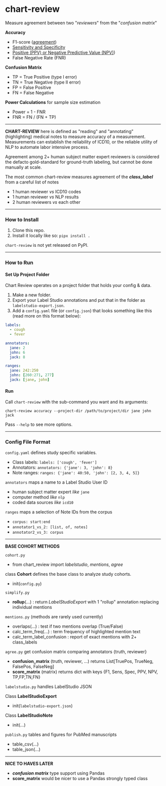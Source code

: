# chart-review
Measure agreement between two "_reviewers_" from the "_confusion matrix_"

**Accuracy**
* F1-score ([agreement](https://www.ncbi.nlm.nih.gov/pmc/articles/PMC1090460/))
* [Sensitivity and Specificity](https://en.wikipedia.org/wiki/Sensitivity_and_specificity)
* [Positive (PPV) or Negative Predictive Value (NPV)](https://en.wikipedia.org/wiki/Positive_and_negative_predictive_values#Relationship))
* False Negative Rate (FNR) 

**Confusion Matrix** 
* TP = True Positive (type I error)
* TN = True Negative (type II error)
* FP = False Positive 
* FN = False Negative 

**Power Calculations** for sample size estimation
* Power = 1 - FNR 
* FNR = FN / (FN + TP) 


---
**CHART-REVIEW** here is defined as "reading" and "annotating" (highlighting) medical notes to measure accuracy of a measurement.
Measurements can establish the reliability of ICD10, or the reliable utility of NLP to automate labor intensive process. 
 
Agreement among 2+ human subject matter expert reviewers is considered the defacto gold-standard for ground-truth labeling, but cannot be done manually at scale.  

The most common chart-review measures agreement of the _**class_label**_ from a careful list of notes 
* 1 human reviewer _vs_ ICD10 codes
* 1 human reviewer _vs_ NLP results
* 2 human reviewers _vs_ each other

---
### How to Install
1. Clone this repo.
2. Install it locally like so: `pipx install .`

`chart-review` is not yet released on PyPI.

---
### How to Run

#### Set Up Project Folder

Chart Review operates on a project folder that holds your config & data.
1. Make a new folder.
2. Export your Label Studio annotations and put that in the folder as `labelstudio-export.json`.
3. Add a `config.yaml` file (or `config.json`) that looks something like this (read more on this format below):

```yaml
labels:
  - cough
  - fever

annotators:
  jane: 2
  john: 6
  jack: 8

ranges:
  jane: 242:250
  john: [260:271, 277]
  jack: [jane, john]
```

#### Run

Call `chart-review` with the sub-command you want and its arguments:

`chart-review accuracy --project-dir /path/to/project/dir jane john jack`

Pass `--help` to see more options.

---
### Config File Format 

`config.yaml` defines study specific variables. 

  * Class labels: `labels: ['cough', 'fever']`
  * Annotators: `annotators: {'jane': 3, 'john': 8}`
  * Note ranges: `ranges: {'jane': 40:50, 'john': [2, 3, 4, 5]}`

`annotators` maps a name to a Label Studio User ID
* human subject matter expert _like_ `jane`
* computer method _like_ `nlp` 
* coded data sources _like_ `icd10`
  
`ranges` maps a selection of Note IDs from the corpus 
* `corpus: start:end`
* `annotator1_vs_2: [list, of, notes]`
* `annotator2_vs_3: corpus`

---
**BASE COHORT METHODS**

`cohort.py`
* from chart_review import _labelstudio_, _mentions_, _agree_

class **Cohort** defines the base class to analyze study cohorts.
  * init(`config.py`)
  
`simplify.py`
* **rollup**(...) : return _LabelStudioExport_ with 1 "rollup" annotation replacing individual mentions

`mentions.py` (methods are rarely used currently)
* overlaps(...) : test if two mentions overlap (True/False)
* calc_term_freq(...) : term frequency of highlighted mention text
* calc_term_label_confusion : report of exact mentions with 2+ class_labels

`agree.py` get confusion matrix comparing annotators {truth, reviewer}  
* **confusion_matrix** (truth, reviewer, ...) returns List[TruePos, TrueNeg, FalsePos, FalseNeg]  
* **score_matrix** (matrix) returns dict with keys {F1, Sens, Spec, PPV, NPV, TP,FP,TN,FN}

`labelstudio.py` handles LabelStudio JSON

Class **LabelStudioExport**
* init(`labelstudio-export.json`)

Class **LabelStudioNote**
* init(...)

`publish.py` tables and figures for PubMed manuscripts 
* table_csv(...)
* table_json(...)

---
**NICE TO HAVES LATER**

* **_confusion matrix_** type support using Pandas
* **score_matrix** would be nicer to use a Pandas strongly typed class 